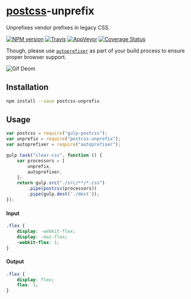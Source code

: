 [postcss](https://github.com/postcss/postcss)-unprefix
=====

Unprefixes vendor prefixes in legacy CSS.

[![NPM version](https://img.shields.io/npm/v/postcss-unprefix.svg?style=flat-square)](https://www.npmjs.com/package/postcss-unprefix)
[![Travis](https://img.shields.io/travis/gucong3000/postcss-unprefix.svg?&label=Linux)](https://travis-ci.org/gucong3000/postcss-unprefix)
[![AppVeyor](https://img.shields.io/appveyor/ci/gucong3000/postcss-unprefix.svg?&label=Windows)](https://ci.appveyor.com/project/gucong3000/postcss-unprefix)
[![Coverage Status](https://img.shields.io/coveralls/gucong3000/postcss-unprefix.svg)](https://coveralls.io/r/gucong3000/postcss-unprefix)

Though, please use [`autoprefixer`](https://github.com/postcss/autoprefixer) as part of your build process to ensure proper browser support.

![Gif Deom](http://ww3.sinaimg.cn/bmiddle/534b48acgw1et7jyprmj3g20b40ciaes.gif)

## Installation

```bash
npm install --save postcss-unprefix
```

## Usage

```javascript
var postcss = require("gulp-postcss");
var unprefix = require("postcss-unprefix");
var autoprefixer = require("autoprefixer");

gulp.task("clear-css", function () {
	var processors = [
		unprefix,
		autoprefixer,
	];
	return gulp.src("./src/**/*.css")
		.pipe(postcss(processors))
		.pipe(gulp.dest('./dest'));
});
```

#### Input

```css
.flex {
	display: -webkit-flex;
	display: -moz-flex;
	-webkit-flex: 1;
}
```

#### Output

```css
.flex {
	display: flex;
	flex: 1;
}
```
